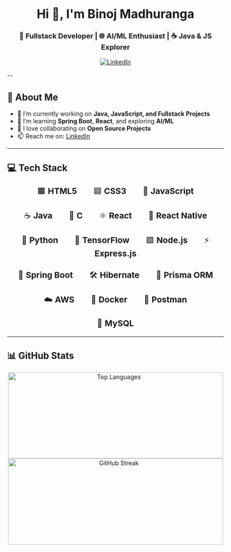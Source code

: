 <h1 align="center">Hi 👋, I'm Binoj Madhuranga</h1>
<h3 align="center">🚀 Fullstack Developer | 🌐 AI/ML Enthusiast | ☕ Java & JS Explorer</h3>

<p align="center">
  <a href="https://www.linkedin.com/in/binoj-madhuranga" target="_blank">
    <img src="https://img.shields.io/badge/LinkedIn-blue?style=for-the-badge&logo=linkedin&logoColor=white" alt="LinkedIn"/>
  </a>
</p>

--

## 💫 About Me

- 🔭 I’m currently working on **Java, JavaScript, and Fullstack Projects**  
- 🌱 I’m learning **Spring Boot**, **React**, and exploring **AI/ML**  
- 👯 I love collaborating on **Open Source Projects**  
- 📫 Reach me on: [LinkedIn](https://www.linkedin.com/in/binoj-madhuranga)  

---

## 💻 Tech Stack

<div align="center">
  <p style="font-size: 1.2rem;">
    🟧 <strong>HTML5</strong>  🟦 <strong>CSS3</strong>  💛 <strong>JavaScript</strong><br><br>
    ☕ <strong>Java</strong>  🔵 <strong>C</strong>  ⚛️ <strong>React</strong>  📱 <strong>React Native</strong><br><br>
    🐍 <strong>Python</strong>  🧠 <strong>TensorFlow</strong>  🟩 <strong>Node.js</strong>  ⚡ <strong>Express.js</strong><br><br>
    🌿 <strong>Spring Boot</strong>  🛠️ <strong>Hibernate</strong>  🧬 <strong>Prisma ORM</strong><br><br>
    ☁️ <strong>AWS</strong>  🐳 <strong>Docker</strong>  📮 <strong>Postman</strong><br><br>
    🐬 <strong>MySQL</strong>
  </p>
</div>

---

## 📊 GitHub Stats



<p align="center">
  <img 
    src="https://github-readme-stats.vercel.app/api/top-langs/?username=binojmadhuranga&theme=dark&hide_border=false&layout=compact" 
    alt="Top Languages" 
    width="500" 
    height="200"
  />
  <img 
    src="https://nirzak-streak-stats.vercel.app/?user=binojmadhuranga&theme=dark&hide_border=false" 
    alt="GitHub Streak" 
    width="500" 
    height="200"
  />
</p>
